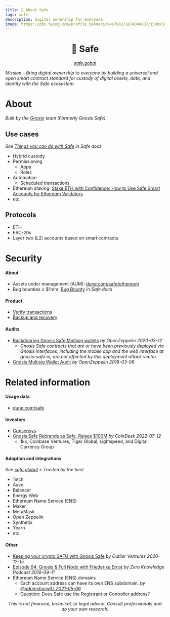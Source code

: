 ```yaml
---
title: 🔰 About Safe
tags: safe
description: Digital ownership for everyone
image: https://pbs.twimg.com/profile_banners/8467082/1674046807/1500x500
---
```


<h1 style="text-align: center;">🔰 Safe</h1>

<p style="text-align: center; 
          font-style: italic;">
    <a href="https://safe.global" target="_blank">safe.gobal</a>
</p>

*Mission – Bring digital ownership to everyone by building a universal and open smart contract standard for custody of digital assets, data, and identity with the Safe ecosystem.*

# About

*Built by the [Gnosis](https://docs.google.com/document/d/1fOUXetypIUivwpQOdoryHDGthPH6RVveUsJAnNLMgf0/edit#heading=h.d4vznspj035a) team (Formerly Gnosis Safe)*

## Use cases
*See [Things you can do with Safe](https://docs.safe.global/learn/things-you-can-do-with-safe) in Safe docs*

- Hybrid custody
- Permissioning
    - Apps
    - Roles
- Automation
    - Scheduled transactions
- Ethereum staking: [Stake ETH with Confidence: How to Use Safe Smart Accounts for Ethereum Validators](https://help.safe.global/en/articles/71879-stake-eth-with-confidence-how-to-use-safe-smart-accounts-for-ethereum-validators)
- etc.

## Protocols

- ETH
- ERC-20s
- Layer two (L2) accounts based on smart contracts

# Security

#### About

- Assets under management (AUM): [dune.com/safe/ethereum](https://dune.com/safe/ethereum)
- Bug bounties ≤ $1mm: [Bug Bounty](https://docs.safe.global/learn/security/bug-bounty-program) *in Safe docs*

#### Product

- [Verify transactions](https://hackmd.io/@safe/verify-transactions)
- [Backup and recovery](https://hackmd.io/@safe/backup-and-recovery)

#### Audits

- [Backdooring Gnosis Safe Multisig wallets](https://blog.openzeppelin.com/backdooring-gnosis-safe-multisig-wallets/) *by OpenZeppelin 2020-03-12*
    - *Gnosis Safe contracts that are or have been previously deployed via Gnosis interfaces, including the mobile app and the web interface at gnosis-safe.io, are not affected by this deployment attack vector.*
- [Gnosis Multisig Wallet Audit](https://blog.openzeppelin.com/gnosis-multisig-wallet-audit-d702ff0e2b1e/) *by OpenZeppelin 2018-03-06*

# Related information

#### Usage data

- [dune.com/safe](https://dune.com/safe)

#### Investors

- [Consensys](https://mesh.xyz/portfolio)
- [Gnosis Safe Rebrands as Safe, Raises $100M](https://www.coindesk.com/business/2022/07/12/gnosis-safe-rebrands-as-safe-raises-100m/) *by CoinDesk 2022-07-12*
    - 1kx, Coinbase Ventures, Tiger Global, Lightspeed, and Digital Currency Group

#### Adoption and integrations

*See [safe.global](https://safe.global) > Trusted by the best*
- 1inch
- Aave
- Balancer
- Energy Web
- Ethereum Name Service (ENS)
- Maker
- MetaMask
- Open Zeppelin
- Synthetix
- Yearn
- etc.

#### Other

- [Keeping your crypto SAFU with Gnosis Safe](https://www.youtube.com/watch?v=PKkTto5t8rY) *by Outlier Ventures 2020-12-15*
- [Episode 94: Gnosis & Full Node with Friederike Ernst](https://www.zeroknowledge.fm/94) *by Zero Knowledge Podcast 2019-09-11*
- Ethereum Name Service (ENS) domains
    - Each account address can have its own ENS subdomain. *by [@adamshurwitz 2021-05-06](https://twitter.com/adamshurwitz/status/1390402730695536644)*
    - Question: Does Safe use the Registrant or Controller address?

<p style="text-align: center; font-style: italic">This is not financial, technical, or legal advice. Consult professionals and do your own research.</p>

<style>
    .markdown-body h1 {
        font-weight: 700;
        font-size: 3.4rem;
    }
    .markdown-body {
        font-size: 1.8rem;
    }
    .markdown-body a:link {
        color: #3C8974
    }
    .markdown-body a:hover {
        color: #225347 
    }
    .markdown-body a:active {
        color: #225347
    }
</style>

